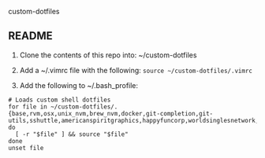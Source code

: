 custom-dotfiles

README
--------
1. Clone the contents of this repo into: ~/custom-dotfiles

2. Add a ~/.vimrc file with the following: `source ~/custom-dotfiles/.vimrc`

3. Add the following to ~/.bash_profile:
```
# Loads custom shell dotfiles
for file in ~/custom-dotfiles/.{base,rvm,osx,unix_nvm,brew_nvm,docker,git-completion,git-utils,sshuttle,americanspiritgraphics,happyfuncorp,worldsinglesnetwork,verizon}; do
  [ -r "$file" ] && source "$file"
done
unset file
```
